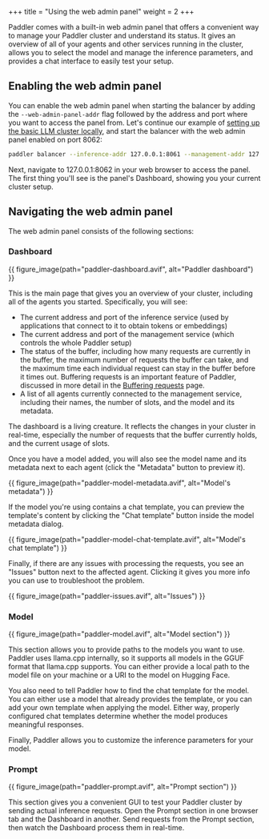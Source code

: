 +++
title = "Using the web admin panel"
weight = 2
+++

Paddler comes with a built-in web admin panel that offers a convenient way to manage your Paddler cluster and understand its status. It gives an overview of all of your agents and other services running in the cluster, allows you to select the model and manage the inference parameters, and provides a chat interface to easily test your setup.

## Enabling the web admin panel

You can enable the web admin panel when starting the balancer by adding the `--web-admin-panel-addr` flag followed by the address and port where you want to access the panel from. 
Let's continue our example of [setting up the basic LLM cluster locally](@/docs/starting-out/setup-a-basic-llm-cluster.md), and start the balancer with the web admin panel enabled on port 8062:

```bash
paddler balancer --inference-addr 127.0.0.1:8061 --management-addr 127.0.0.1:8060 --web-admin-panel-addr 127.0.0.1:8062
```

Next, navigate to 127.0.0.1:8062 in your web browser to access the panel. The first thing you'll see is the panel's Dashboard, showing you your current cluster setup.

## Navigating the web admin panel

The web admin panel consists of the following sections:

### Dashboard

{{ figure_image(path="paddler-dashboard.avif", alt="Paddler dashboard") }}

This is the main page that gives you an overview of your cluster, including all of the agents you started. Specifically, you will see:

- The current address and port of the inference service (used by applications that connect to it to obtain tokens or embeddings)
- The current address and port of the management service (which controls the whole Paddler setup)
- The status of the buffer, including how many requests are currently in the buffer, the maximum number of requests the buffer can take, and the maximum time each individual request can stay in the buffer before it times out. Buffering requests is an important feature of Paddler, discussed in more detail in the [Buffering requests](@/docs/internals/buffered-requests.md) page.
- A list of all agents currently connected to the management service, including their names, the number of slots, and the model and its metadata.

<div class="formatted-text__note">
    The dashboard is a living creature. It reflects the changes in your cluster in real-time, especially the number of requests that the buffer currently holds, and the current usage of slots.
</div>

Once you have a model added, you will also see the model name and its metadata next to each agent (click the "Metadata" button to preview it). 

{{ figure_image(path="paddler-model-metadata.avif", alt="Model's metadata") }}

If the model you're using contains a chat template, you can preview the template's content by clicking the "Chat template" button inside the model metadata dialog.

{{ figure_image(path="paddler-model-chat-template.avif", alt="Model's chat template") }}

Finally, if there are any issues with processing the requests, you see an "Issues" button next to the affected agent. Clicking it gives you more info you can use to troubleshoot the problem.

{{ figure_image(path="paddler-issues.avif", alt="Issues") }}


### Model 

{{ figure_image(path="paddler-model.avif", alt="Model section") }}

This section allows you to provide paths to the models you want to use. 
Paddler uses llama.cpp internally, so it supports all models in the GGUF format that llama.cpp supports. 
You can either provide a local path to the model file on your machine or a URI to the model on Hugging Face.

You also need to tell Paddler how to find the chat template for the model. 
You can either use a model that already provides the template, or you can add your own template when applying the model. 
Either way, properly configured chat templates determine whether the model produces meaningful responses.

Finally, Paddler allows you to customize the inference parameters for your model. 


### Prompt

{{ figure_image(path="paddler-prompt.avif", alt="Prompt section") }}

This section gives you a convenient GUI to test your Paddler cluster by sending actual inference requests. Open the Prompt section in one browser tab and the Dashboard in another. Send requests from the Prompt section, then watch the Dashboard process them in real-time.
